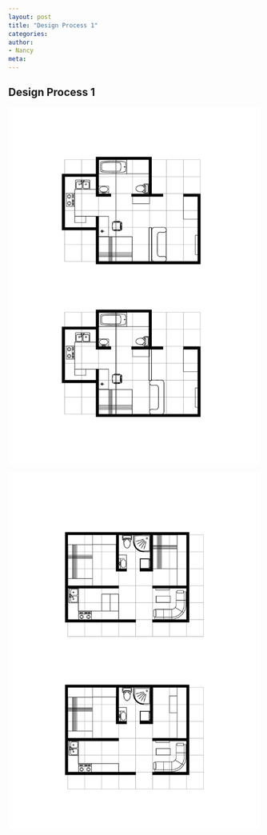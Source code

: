 ```yaml
---
layout: post
title: "Design Process 1"
categories:
author:
- Nancy
meta:
---
```


## Design Process 1
![plan1](https://github.com/Nancyuz/Nancy/blob/master/assets/9.15-11%20%5B%E8%BD%AC%E6%8D%A2%5D.jpg?raw=true)

![plan1](https://github.com/Nancyuz/Nancy/blob/master/assets/9.15-22%20%5B%E8%BD%AC%E6%8D%A2%5D.jpg?raw=true)

